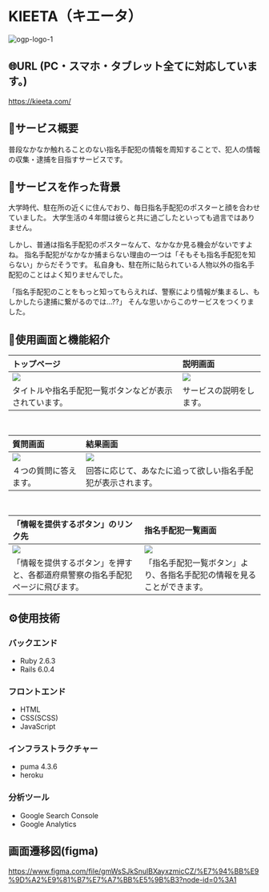 # KIEETA（キエータ）
![ogp-logo-1](https://user-images.githubusercontent.com/101503492/181431041-81197918-ba1b-4e58-8189-44ddb92e1271.png)

## 🌐URL (PC・スマホ・タブレット全てに対応しています。)
https://kieeta.com/

## 📕サービス概要
普段なかなか触れることのない指名手配犯の情報を周知することで、犯人の情報の収集・逮捕を目指すサービスです。

## 📗サービスを作った背景
大学時代、駐在所の近くに住んでおり、毎日指名手配犯のポスターと顔を合わせていました。
大学生活の４年間は彼らと共に過ごしたといっても過言ではありません。

しかし、普通は指名手配犯のポスターなんて、なかなか見る機会がないですよね。
指名手配犯がなかなか捕まらない理由の一つは「そもそも指名手配犯を知らない」からだそうです。
私自身も、駐在所に貼られている人物以外の指名手配犯のことはよく知りませんでした。

「指名手配犯のことをもっと知ってもらえれば、警察により情報が集まるし、もしかしたら逮捕に繋がるのでは...??」
そんな思いからこのサービスをつくりました。

## 📘使用画面と機能紹介
| トップページ                                                         | 説明画面                                                                                               |
| :------------------------------------------------------------------- | :----------------------------------------------------------------------------------------------------- |
| <img src="https://user-images.githubusercontent.com/101503492/181431059-cf8d83ed-7c8d-454d-95cd-9a44e14d9dc0.png"> | <img src="https://user-images.githubusercontent.com/101503492/181431067-3c2e54ec-d48a-4a19-ae4c-eb2737c27957.png">                                   |
| タイトルや指名手配犯一覧ボタンなどが表示されています。              | サービスの説明をします。 |

<br>

| 質問画面                                                         | 結果画面                                                                                               |
| :------------------------------------------------------------------- | :----------------------------------------------------------------------------------------------------- |
| <img src="https://user-images.githubusercontent.com/101503492/181431069-e9768208-c4ac-4ea6-92ee-3a89cb44cc0c.png"> | <img src="https://user-images.githubusercontent.com/101503492/181431071-5c9c4678-d7cd-48c0-9ba1-7a7eb6072231.png">                                   |
| ４つの質問に答えます。              | 回答に応じて、あなたに追って欲しい指名手配犯が表示されます。 |

<br>

| 「情報を提供するボタン」のリンク先                                                         | 指名手配犯一覧画面                                                                                               |
| :------------------------------------------------------------------- | :----------------------------------------------------------------------------------------------------- |
| <img src="https://user-images.githubusercontent.com/101503492/181431075-75b93035-8632-444b-b75e-88bca5344ddf.png"> | <img src="https://user-images.githubusercontent.com/101503492/181431081-a5294828-91e5-4110-b741-7c812ea8f024.png">                                   |
| 「情報を提供するボタン」を押すと、各都道府県警察の指名手配犯ページに飛びます。             | 「指名手配犯一覧ボタン」より、各指名手配犯の情報を見ることができます。 |

## ⚙️使用技術

### バックエンド

- Ruby 2.6.3
- Rails 6.0.4

### フロントエンド

- HTML
- CSS(SCSS)
- JavaScript

### インフラストラクチャー

- puma 4.3.6
- heroku

### 分析ツール

- Google Search Console
- Google Analytics


## 画面遷移図(figma)
https://www.figma.com/file/gmWsSJkSnulBXayxzmicCZ/%E7%94%BB%E9%9D%A2%E9%81%B7%E7%A7%BB%E5%9B%B3?node-id=0%3A1

